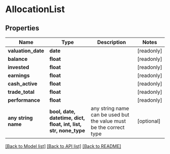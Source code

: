 # AllocationList


## Properties
Name | Type | Description | Notes
------------ | ------------- | ------------- | -------------
**valuation_date** | **date** |  | [readonly] 
**balance** | **float** |  | [readonly] 
**invested** | **float** |  | [readonly] 
**earnings** | **float** |  | [readonly] 
**cash_active** | **float** |  | [readonly] 
**trade_total** | **float** |  | [readonly] 
**performance** | **float** |  | [readonly] 
**any string name** | **bool, date, datetime, dict, float, int, list, str, none_type** | any string name can be used but the value must be the correct type | [optional]

[[Back to Model list]](../README.md#documentation-for-models) [[Back to API list]](../README.md#documentation-for-api-endpoints) [[Back to README]](../README.md)


